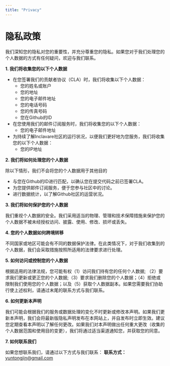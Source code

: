 ```yaml
---
title: "Privacy"
---
```

# 隐私政策



我们深知您的隐私对您的重要性，并充分尊重您的隐私。如果您对于我们处理您的个人数据的方式有任何疑问，欢迎与我们联系。

**1. 我们将收集您的以下个人数据**

- 在您签署我们的贡献者协议（CLA）时，我们将收集以下个人数据：
  - 您的姓名或账户
  - 您的地址
  - 您的电子邮件地址
  - 您的电话号码
  - 您的传真号码
  - 您在Github的ID
- 在您使用我们的邮件订阅服务时，我们将收集您的以下个人数据：
  - 您的电子邮件地址
- 为持续了解Inclavare社区的运行状况，以便我们更好地为您服务，我们将收集您的以下个人数据：
  - 您的IP地址

**2. 我们将如何处理您的个人数据**

除以下情形，我们不会将您的个人数据用于其他目的

- 与您在Github的ID进行匹配，以确认您在提交代码之前已签署CLA。
- 为您提供邮件订阅服务，便于您参与社区中的讨论。
- 进行数据统计，以了解Github社区的运营状况。

**3. 我们将如何保护您的个人数据**

我们重视个人数据的安全。我们采用适当的物理、管理和技术保障措施来保护您的个人数据不被未经授权访问、披露、使用、修改、损坏或丢失。

**4. 您的个人数据如何跨境转移**

不同国家或地区可能会有不同的数据保护法律。在此类情况下，对于我们收集到的个人数据，我们会采取措施按照所适用的法律要求进行处理。

**5. 如何访问或控制您的个人数据**

根据适用的法律法规，您可能有权（1）访问我们持有您的任何个人数据; （2）要求我们更新或更正您的个人数据;（3）要求我们删除您的个人数据；（4）拒绝或限制我们使用您的个人数据；以及（5）获取个人数据副本。如果您需要我们协助行使上述权利，请通过末尾的联系方式与我们联系。

**6. 如何更新本声明**

我们可能会根据我们的服务或数据处理的变化不时更新或修改本声明。如果我们更新本声明，我们会将最新版隐私声明发布在本网站上，并自发布时立即生效。建议您定期查看本声明以了解任何更改。如果我们对本声明做出任何重大更改（收集的个人数据范围和使用目的变更），我们将通过适当渠道通知您，并获取您的同意。

**7. 如何联系我们**

如果您想联系我们，请通过以下方式与我们联系： **联系方式：** yuntongjin@gmail.com
